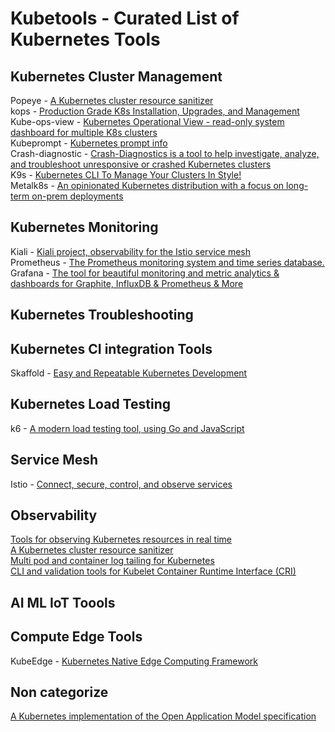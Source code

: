 # Kubetools - Curated List of Kubernetes Tools


## Kubernetes Cluster Management

Popeye - [A Kubernetes cluster resource sanitizer](https://github.com/derailed/popeye) <br>
kops - [Production Grade K8s Installation, Upgrades, and Management](https://github.com/kubernetes/kops) <br>
Kube-ops-view - [Kubernetes Operational View - read-only system dashboard for multiple K8s clusters](https://github.com/sangam14/kube-ops-view) <br>
Kubeprompt - [Kubernetes prompt info](https://github.com/jlesquembre/kubeprompt) <br>
Crash-diagnostic - [Crash-Diagnostics is a tool to help investigate, analyze, and troubleshoot unresponsive or crashed Kubernetes clusters](https://github.com/vmware-tanzu/crash-diagnostics) <br>
K9s - [Kubernetes CLI To Manage Your Clusters In Style!](https://github.com/derailed/k9s) <br>
Metalk8s - [An opinionated Kubernetes distribution with a focus on long-term on-prem deployments](https://github.com/scality/metalk8s) <br>

## Kubernetes Monitoring
Kiali - [Kiali project, observability for the Istio service mesh](https://github.com/kiali/kiali) <br>
Prometheus - [The Prometheus monitoring system and time series database.](https://github.com/prometheus/prometheus) <br>
Grafana - [The tool for beautiful monitoring and metric analytics & dashboards for Graphite, InfluxDB & Prometheus & More](https://github.com/grafana/grafana)  <br>

## Kubernetes Troubleshooting

## Kubernetes CI integration Tools
Skaffold - [Easy and Repeatable Kubernetes Development](https://github.com/GoogleContainerTools/skaffold) <br>

## Kubernetes Load Testing
k6 - [A modern load testing tool, using Go and JavaScript](https://github.com/loadimpact/k6) <br>

## Service Mesh
Istio - [Connect, secure, control, and observe services](https://github.com/istio/istio) <br>

## Observability
[Tools for observing Kubernetes resources in real time](https://github.com/pulumi/kubespy) <br>
[A Kubernetes cluster resource sanitizer](https://github.com/derailed/popeye?utm_sq=g9348xrxix) <br>
[Multi pod and container log tailing for Kubernetes](https://github.com/wercker/stern) <br>
[CLI and validation tools for Kubelet Container Runtime Interface (CRI)](https://github.com/kubernetes-sigs/cri-tools) <br>

## AI ML IoT Toools 

## Compute Edge Tools
KubeEdge - [Kubernetes Native Edge Computing Framework](https://github.com/kubeedge/kubeedge) <br>

## Non categorize
[A Kubernetes implementation of the Open Application Model specification](https://github.com/oam-dev/rudr) <br>
